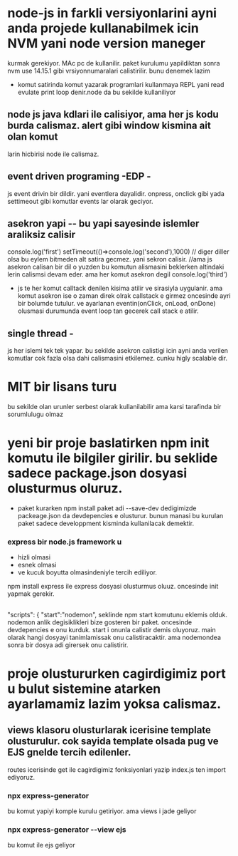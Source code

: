 # node-js in farkli versiyonlarini ayni anda projede kullanabilmek icin NVM yani node version maneger
kurmak gerekiyor. MAc pc de kullanilir. paket kurulumu yapildiktan sonra nvm use 14.15.1 gibi vrsiyonnumaralari calistirilir. bunu denemek lazim

- komut satirinda komut yazarak programlari kullanmaya REPL yani read evulate print loop denir.node da bu sekilde kullaniliyor

## node js java kdlari ile calisiyor, ama her js kodu burda calismaz. alert gibi window kismina ait olan komut
larin hicbirisi node ile calismaz.

## event driven programing -EDP - 

js event drivin bir dildir. yani eventlera dayalidir. onpress, onclick gibi yada settimeout gibi komutlar events lar olarak geciyor.


## asekron yapi -- bu yapi sayesinde islemler araliksiz calisir
console.log('first')
setTimeout(()=>console.log('second'),1000) // diger diller olsa bu eylem bitmeden alt satira gecmez. yani sekron calisir.
 //ama js asekron calisan bir dil o yuzden bu komutun alismasini beklerken altindaki lerin calismsi devam eder. ama her komut asekron degil 
console.log('third')

- js te her komut calltack denilen kisima atilir ve sirasiyla uygulanir. ama komut asekron ise o zaman direk olrak callstack e girmez oncesinde ayri bir bolumde tutulur. ve ayarlanan eventin(onClick, onLoad, onDone) olusmasi durumunda event loop tan gecerek call stack e atilir. 

## single thread - 

js her islemi tek tek yapar. bu sekilde asekron calistigi icin ayni anda verilen komutlar cok fazla olsa dahi calismasini etkilemez. cunku higly scalable dir. 

# MIT bir lisans turu
bu sekilde olan urunler serbest olarak kullanilabilir ama karsi tarafinda bir sorumlulugu olmaz

# yeni bir proje baslatirken npm init komutu ile bilgiler girilir. bu seklide sadece package.json dosyasi olusturmus oluruz.

-  paket kurarken npm install paket adi --save-dev dedigimizde packeage.json da devdepencies e olusturur. bunun manasi bu kurulan paket sadece developpment kisminda kullanilacak demektir.

### express bir node.js framework u
- hizli olmasi
- esnek olmasi
- ve kucuk boyutta olmasindeniyle tercih ediliyor.

npm install express ile express dosyasi olusturmus oluuz. oncesinde init yapmak gerekir.

## 
"scripts": {
    "start":"nodemon", 
    seklinde npm start komutunu eklemis olduk. nodemon anlik degisiklikleri bize gosteren bir paket. oncesinde devdepencies e onu kurduk. start i onunla calistir demis oluyoruz. main olarak hangi dosyayi tanimlamissak onu calistiracaktir. ama nodemondea sonra bir dosya adi girersek onu calistirir.

# proje olustururken cagirdigimiz port u bulut sistemine atarken ayarlamamiz lazim yoksa calismaz.

## views klasoru olusturlarak icerisine template olusturulur. cok sayida template olsada pug ve EJS gnelde tercih edilenler.

routes icerisinde get ile cagirdigimiz fonksiyonlari yazip index.js ten import ediyoruz.

### npx express-generator
bu komut yapiyi komple kurulu getiriyor. ama views i jade geliyor
### npx express-generator --view ejs
bu komut ile ejs geliyor






